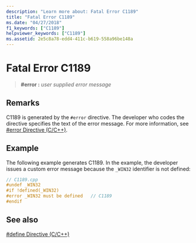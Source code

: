 ```yaml
---
description: "Learn more about: Fatal Error C1189"
title: "Fatal Error C1189"
ms.date: "04/27/2018"
f1_keywords: ["C1189"]
helpviewer_keywords: ["C1189"]
ms.assetid: 2e5c8a78-edd4-411c-b619-558a96be148a
---
```

# Fatal Error C1189

> **\#error :** *user supplied error message*

## Remarks

C1189 is generated by the `#error` directive. The developer who codes the directive specifies the text of the error message. For more information, see [#error Directive (C/C++)](../../preprocessor/hash-error-directive-c-cpp.md).

## Example

The following example generates C1189. In the example, the developer issues a custom error message because the `_WIN32` identifier is not defined:

```cpp
// C1189.cpp
#undef _WIN32
#if !defined(_WIN32)
#error _WIN32 must be defined   // C1189
#endif
```

## See also

[#define Directive (C/C++)](../../preprocessor/hash-define-directive-c-cpp.md)
